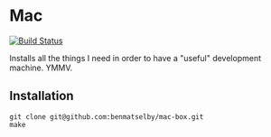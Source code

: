 # Mac

[![Build Status](https://travis-ci.org/benmatselby/mac-box.svg?branch=master)](https://travis-ci.org/benmatselby/mac-box)

Installs all the things I need in order to have a "useful" development machine. YMMV.

## Installation

```shell
git clone git@github.com:benmatselby/mac-box.git
make
```
